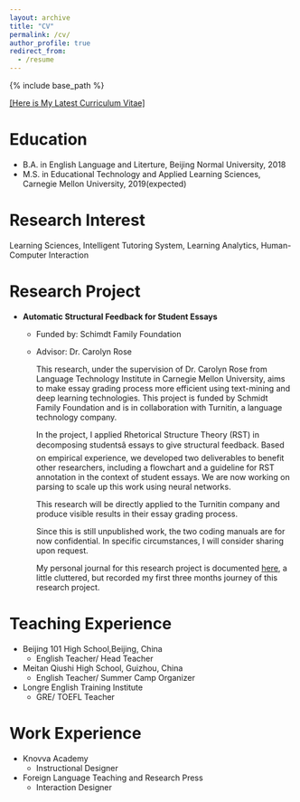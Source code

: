 ```yaml
---
layout: archive
title: "CV"
permalink: /cv/
author_profile: true
redirect_from:
  - /resume
---
```


{% include base_path %}

[[Here is My Latest Curriculum Vitae]](http://kexin-yang.github.io/files/KY.pdf)

Education
======
* B.A. in English Language and Literture, Beijing Normal University, 2018
* M.S. in Educational Technology and Applied Learning Sciences, Carnegie Mellon University, 2019(expected)

Research Interest
======
Learning Sciences, Intelligent Tutoring System, Learning Analytics, Human-Computer Interaction

Research Project
======
* **Automatic Structural Feedback for Student Essays**  
  * Funded by: Schimdt Family Foundation   
  * Advisor: Dr. Carolyn Rose

    This research, under the supervision of Dr. Carolyn Rose from Language Technology Institute in Carnegie Mellon University, aims to make essay grading process more efficient using text-mining and deep learning technologies. This project is funded by Schmidt Family Foundation and is in collaboration with Turnitin, a language technology company.   

    In the project, I applied Rhetorical Structure Theory (RST) in decomposing studentsâ essays to give structural feedback. Based on empirical experience, we developed two deliverables to benefit other researchers, including a flowchart and a guideline for RST annotation in the context of student essays. We are now working on parsing to scale up this work using neural networks.   

    This research will be directly applied to the Turnitin company and produce visible results in their essay grading process.   

    Since this is still unpublished work, the two coding manuals are for now confidential. In specific circumstances, I will consider sharing upon request.   

    My personal journal for this research project is documented [here](http://kexin-yang.github.io/files/TII_Journal.pdf), a little cluttered, but recorded my first three months journey of this research project.
    
Teaching Experience
======    
* Beijing 101 High School,Beijing, China 
  * English Teacher/ Head Teacher   
* Meitan Qiushi High School, Guizhou, China
  * English Teacher/ Summer Camp Organizer
* Longre English Training Institute
  * GRE/ TOEFL Teacher 
  
Work Experience
======  
* Knovva Academy
   * Instructional Designer
* Foreign Language Teaching and Research Press
   * Interaction Designer
   
   
  
       






